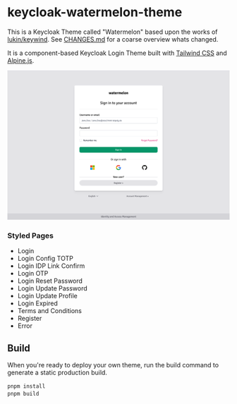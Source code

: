 # keycloak-watermelon-theme

This is a Keycloak Theme called "Watermelon" based upon the works of [lukin/keywind](https://github.com/lukin/keywind).
See [CHANGES.md](CHANGES.md) for a coarse overview whats changed.

It is a component-based Keycloak Login Theme built with [Tailwind CSS](https://github.com/tailwindlabs/tailwindcss) and [Alpine.js](https://github.com/alpinejs/alpine).

![Preview](./preview.png)

### Styled Pages

- Login
- Login Config TOTP
- Login IDP Link Confirm
- Login OTP
- Login Reset Password
- Login Update Password
- Login Update Profile
- Login Expired
- Terms and Conditions
- Register
- Error

## Build

When you're ready to deploy your own theme, run the build command to generate a static production build.

```bash
pnpm install
pnpm build
```
